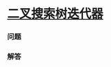 # [二叉搜索树迭代器](https://leetcode-cn.com/problems/binary-search-tree-iterator)

### 问题



### 解答

```

```

